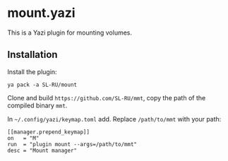 # mount.yazi

This is a Yazi plugin for mounting volumes.

## Installation

Install the plugin:

```
ya pack -a SL-RU/mount
```

Clone and build `https://github.com/SL-RU/mmt`, copy the path of the compiled binary `mmt`.

In `~/.config/yazi/keymap.toml` add. Replace `/path/to/mmt` with your path:

```
[[manager.prepend_keymap]]
on   = "M"
run  = "plugin mount --args=/path/to/mmt"
desc = "Mount manager"
```
